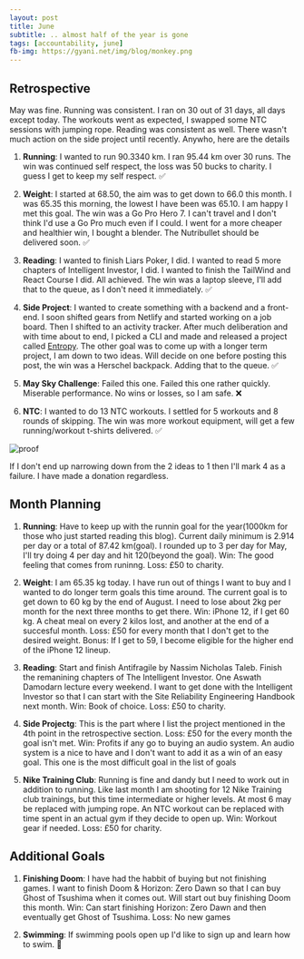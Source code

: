 ```yaml
---
layout: post
title: June
subtitle: .. almost half of the year is gone
tags: [accountability, june]
fb-img: https://gyani.net/img/blog/monkey.png
---
```


## Retrospective

May was fine. Running was consistent. I ran on 30 out of 31 days, all days except today. The workouts went as expected, I swapped some NTC sessions with jumping rope. Reading was consistent as well. There wasn't much action on the side project until recently. Anywho, here are the details

1. **Running**: I wanted to run 90.3340 km. I ran 95.44 km over 30 runs. The win was continued self respect, the loss was 50 bucks to charity. I guess I get to keep my self respect. ✅

2. **Weight**: I started at 68.50, the aim was to get down to 66.0 this month. I was 65.35 this morning, the lowest I have been was 65.10. I am happy I met this goal. The win was a Go Pro Hero 7. I can't travel and I don't think I'd use a Go Pro much even if I could. I went for a more cheaper and healthier win, I bought a blender. The Nutribullet should be delivered soon. ✅

3. **Reading**: I wanted to finish Liars Poker, I did. I wanted to read 5 more chapters of Intelligent Investor, I did. I wanted to finish the TailWind and React Course I did. All achieved. The win was a laptop sleeve, I'll add that to the queue, as I don't need it immediately. ✅

4. **Side Project**: I wanted to create something with a backend and a front-end. I soon shifted gears from Netlify and started working on a job board. Then I shifted to an activity tracker. After much deliberation and with time about to end, I picked a CLI and made and released a project called [Entropy](https://www.producthunt.com/posts/entropy/). The other goal was to come up with a longer term project, I am down to two ideas. Will decide on one before posting this post, the win was a Herschel backpack. Adding that to the queue. ✅

5. **May Sky Challenge**: Failed this one. Failed this one rather quickly. Miserable performance. No wins or losses, so I am safe. ❌

6. **NTC**: I wanted to do 13 NTC workouts. I settled for 5 workouts and 8 rounds of skipping. The win was more workout equipment, will get a few running/workout t-shirts delivered. ✅

![proof](/img/blog/june.jpg)

If I don't end up narrowing down from the 2 ideas to 1 then I'll mark 4 as a failure. I have made a donation regardless.

## Month Planning

1. **Running**: Have to keep up with the runnin goal for the year(1000km for those who just started reading this blog). Current daily minimum is 2.914 per day or a total of 87.42 km(goal). I rounded up to 3 per day for May, I'll try doing 4 per day and hit 120(beyond the goal). Win: The good feeling that comes from runinng. Loss: £50 to charity.

2. **Weight**: I am 65.35 kg today. I have run out of things I want to buy and I wanted to do longer term goals this time around. The current goal is to get down to 60 kg by the end of August. I need to lose about 2kg per month for the next three months to get there. Win: iPhone 12, if I get 60 kg. A cheat meal on every 2 kilos lost, and another at the end of a succesful month. Loss: £50 for every month that I don't get to the desired weight. Bonus: If I get to 59, I become eligible for the higher end of the iPhone 12 lineup.

3. **Reading**: Start and finish Antifragile by Nassim Nicholas Taleb. Finish the remanining chapters of The Intelligent Investor. One Aswath Damodarn lecture every weekend. I want to get done with the Intelligent Investor so that I can start with the Site Reliability Engineering Handbook next month. Win: Book of choice. Loss: £50 to charity.

4. **Side Projectg**: This is the part where I list the project mentioned in the 4th point in the retrospective section. Loss: £50 for the every month the goal isn't met. Win: Profits if any go to buying an audio system. An audio system is a nice to have and I don't want to add it as a win of an easy goal. This one is the most difficult goal in the list of goals

5. **Nike Training Club**: Running is fine and dandy but I need to work out in addition to running. Like last month I am shooting for 12 Nike Training club trainings, but this time intermediate or higher levels. At most 6 may be replaced with jumping rope. An NTC workout can be replaced with time spent in an actual gym if they decide to open up. Win: Workout gear if needed. Loss: £50 for charity.

## Additional Goals

1. **Finishing Doom**: I have had the habbit of buying but not finishing games. I want to finish Doom & Horizon: Zero Dawn so that I can buy Ghost of Tsushima when it comes out. Will start out buy finishing Doom this month. Win: Can start finishing Horizon: Zero Dawn and then eventually get Ghost of Tsushima. Loss: No new games

2. **Swimming**: If swimming pools open up I'd like to sign up and learn how to swim. 🤞
